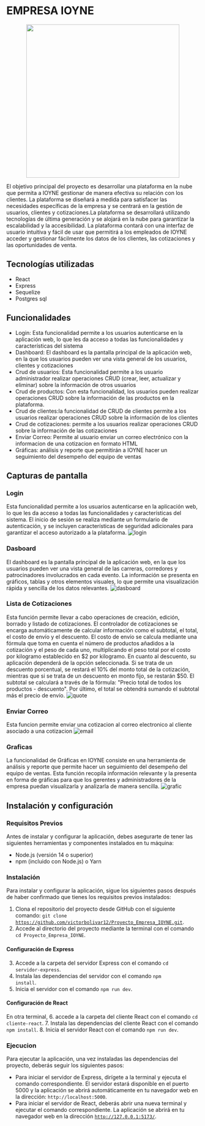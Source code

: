 # EMPRESA IOYNE
<p align="center">
  <img src="https://github.com/victorbolivar12/Proyecto_Empresa_IOYNE/blob/main/cliente-react/src/assets/Logoo.png" width="400" height="400">
</p>
El objetivo principal del proyecto es desarrollar una plataforma en la nube que permita a IOYNE gestionar de manera efectiva su relación con los clientes. La plataforma se diseñará a medida para satisfacer las necesidades específicas de la empresa y se centrará en la gestión de usuarios, clientes y cotizaciones.La plataforma se desarrollará utilizando tecnologías de última generación y se alojará en la nube para garantizar la escalabilidad y la accesibilidad. La plataforma contará con una interfaz de usuario intuitiva y fácil de usar que permitirá a los empleados de IOYNE acceder y gestionar fácilmente los datos de los clientes, las cotizaciones y las oportunidades de venta.

## Tecnologías utilizadas
- React
- Express
- Sequelize
- Postgres sql

## Funcionalidades
- Login: Esta funcionalidad permite a los usuarios autenticarse en la aplicación web, lo que les da acceso a todas las funcionalidades y características del sistema
- Dashboard: El dashboard es la pantalla principal de la aplicación web, en la que los usuarios pueden ver una vista general de los usuarios, clientes y cotizaciones
- Crud de usuarios: Esta funcionalidad permite a los usuario administrador realizar operaciones CRUD (crear, leer, actualizar y eliminar) sobre la información de otros usuarios
- Crud de productos: Con esta funcionalidad, los usuarios pueden realizar operaciones CRUD sobre la información de las productos en la plataforma.
- Crud de clientes:la funcionalidad de CRUD de clientes permite a los usuarios realizar operaciones CRUD sobre la información de los clientes
- Crud de cotizaciones: permite a los usuarios realizar operaciones CRUD sobre la información de las cotizaciones
- Enviar Correo: Permite al usuario enviar un correo electrónico con la informacion de una cotizacion en formato HTML
- Gráficas: análisis y reporte que permitirán a IOYNE hacer un seguimiento del desempeño del equipo de ventas

## Capturas de pantalla
### Login
Esta funcionalidad permite a los usuarios autenticarse en la aplicación web, lo que les da acceso a todas las funcionalidades y características del sistema. El inicio de sesión se realiza mediante un formulario de autenticación, y se incluyen características de seguridad adicionales para garantizar el acceso autorizado a la plataforma.
![login](https://github.com/victorbolivar12/Proyecto_Empresa_IOYNE/blob/main/cliente-react/src/assets/Login.png)

### Dasboard
El dashboard es la pantalla principal de la aplicación web, en la que los usuarios pueden ver una vista general de las carreras, corredores y patrocinadores involucrados en cada evento. La información se presenta en gráficos, tablas y otros elementos visuales, lo que permite una visualización rápida y sencilla de los datos relevantes.
![dasboard](https://github.com/victorbolivar12/Proyecto_Empresa_IOYNE/blob/main/cliente-react/src/assets/Dashboard.png)

### Lista de Cotizaciones 
Esta función permite llevar a cabo operaciones de creación, edición, borrado y listado de cotizaciones. El controlador de cotizaciones se encarga automáticamente de calcular información como el subtotal, el total, el costo de envío y el descuento.
El costo de envío se calcula mediante una fórmula que toma en cuenta el número de productos añadidos a la cotización y el peso de cada uno, multiplicando el peso total por el costo por kilogramo establecido en $2 por kilogramo.
En cuanto al descuento, su aplicación dependerá de la opción seleccionada. Si se trata de un descuento porcentual, se restará el 10% del monto total de la cotización, mientras que si se trata de un descuento en monto fijo, se restarán $50.
El subtotal se calculará a través de la fórmula: "Precio total de todos los productos - descuento".
Por último, el total se obtendrá sumando el subtotal más el precio de envío.
![quote](https://github.com/victorbolivar12/Proyecto_Empresa_IOYNE/blob/main/cliente-react/src/assets/Lista%20de%20cotizaciones.png)

### Enviar Correo
Esta funcion permite enviar una cotizacion al correo electronico al cliente asociado a una cotizacion 
![email](https://github.com/victorbolivar12/Proyecto_Empresa_IOYNE/blob/main/cliente-react/src/assets/Cotizacion%20correo.png)

### Graficas
La funcionalidad de Gráficas en IOYNE consiste en una herramienta de análisis y reporte que permite hacer un seguimiento del desempeño del equipo de ventas. Esta función recopila información relevante y la presenta en forma de gráficas para que los gerentes y administradores de la empresa puedan visualizarla y analizarla de manera sencilla.
![grafic](https://github.com/victorbolivar12/Proyecto_Empresa_IOYNE/blob/main/cliente-react/src/assets/GRAFICAS.png)

## Instalación y configuración
### Requisitos Previos
Antes de instalar y configurar la aplicación, debes asegurarte de tener las siguientes herramientas y componentes instalados en tu máquina:
- Node.js (versión 14 o superior)
- npm (incluido con Node.js) o Yarn

### Instalación
Para instalar y configurar la aplicación, sigue los siguientes pasos después de haber confirmado que tienes los requisitos previos instalados:

1. Clona el repositorio del proyecto desde GitHub con el siguiente comando: <code>git clone https://github.com/victorbolivar12/Proyecto_Empresa_IOYNE.git</code>.
2. Accede al directorio del proyecto mediante la terminal con el comando <code>cd Proyecto_Empresa_IOYNE</code>.

#### Configuración de Express
3. Accede a la carpeta del servidor Express con el comando <code>cd servidor-express</code>.
4. Instala las dependencias del servidor con el comando <code>npm install</code>.
5. Inicia el servidor con el comando <code>npm run dev</code>.

#### Configuración de React
En otra terminal,
6. accede a la carpeta del cliente React con el comando <code>cd cliente-react</code>.
7. Instala las dependencias del cliente React con el comando <code>npm install</code>.
8. Inicia el servidor React con el comando <code>npm run dev</code>.

### Ejecucion
Para ejecutar la aplicación, una vez instaladas las dependencias del proyecto, deberás seguir los siguientes pasos: 
- Para iniciar el servidor de Express, dirígete a la terminal y ejecuta el comando correspondiente. El servidor estará disponible en el puerto 5000 y la aplicación se abrirá automáticamente en tu navegador web en la dirección: <code>http://localhost:5000</code>.
- Para iniciar el servidor de React, deberás abrir una nueva terminal y ejecutar el comando correspondiente. La aplicación se abrirá en tu navegador web en la dirección <code>http://127.0.0.1:5173/</code>. 
